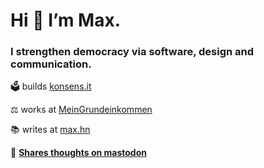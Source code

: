 <h1>Hi 👋 I’m Max.</h1>
<h3>I strengthen democracy via software, design and communication.</h3>

🗳 builds [konsens.it](https://konsens.it)

⚖️ works at [MeinGrundeinkommen](https://www.mein-grundeinkommen.de)

📚 writes at [max.hn](https://max.hn)

🐘 **[Shares thoughts on mastodon](https://berlin.social/@max)**
